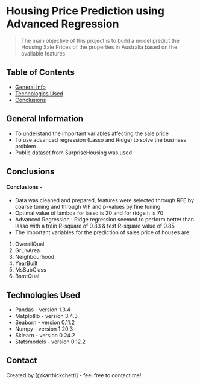 # Housing Price Prediction using Advanced Regression
> The main objective of this project is to build a model predict the Housing Sale Prices of the properties in Australia based on the available features


## Table of Contents
* [General Info](#general-information)
* [Technologies Used](#technologies-used)
* [Conclusions](#conclusions)


## General Information

- To understand the important variables affecting the sale price
- To use advanced regression (Lasso and Ridge) to solve the business problem
- Public dataset from SurpriseHousing was used

## Conclusions
#### Conclusions -
- Data was cleaned and prepared, features were selected through RFE by coarse tuning and through VIF and p-values by fine tuning<br>
- Optimal value of lambda for lasso is 20 and for ridge it is 70<br>
- Advanced Regression : Ridge regression seemed to perform better than lasso with a train R-square of 0.83 & test R-square value of 0.85<br> 
- The important variables for the prediction of sales price of houses are:<br>
1. OverallQual
2. GrLivArea
3. Neighbourhood
4. YearBuilt   
5. MsSubClass        
6. BsmtQual        

## Technologies Used
- Pandas - version 1.3.4
- Matplotlib - version 3.4.3
- Seaborn - version 0.11.2
- Numpy - version 1.20.3
- Sklearn - version 0.24.2
- Statsmodels - version 0.12.2

## Contact
Created by [@karthickchetti] - feel free to contact me!